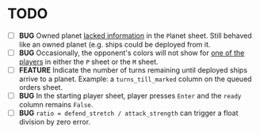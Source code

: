 # TODO
- [ ] **BUG** Owned planet [lacked information](bugImg/ships_absent.png) in the `P`lanet sheet. Still behaved like an owned planet (e.g. ships could be deployed from it.
- [ ] **BUG** Occasionally, the opponent's colors will not show for [one of the players](bugImg/colors.png) in either the `P` sheet or the `M` sheet.
- [ ] **FEATURE** Indicate the number of turns remaining until deployed ships arrive to a planet. Example: a `turns_till_marked` column on the queued orders sheet.
- [ ] **BUG** In the starting player sheet, player presses `Enter` and the `ready` column remains `False`.
- [ ] **BUG** `ratio = defend_stretch / attack_strength` can trigger a float division by zero error.

